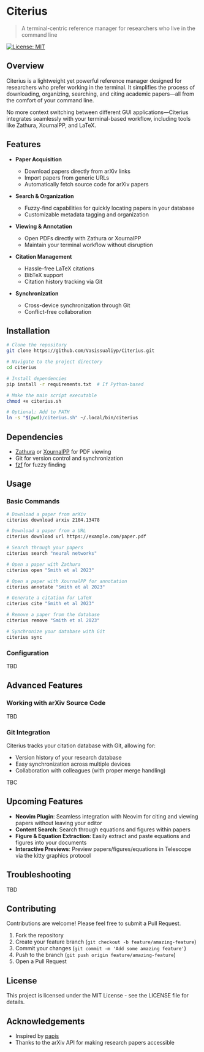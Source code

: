 # Citerius

> A terminal-centric reference manager for researchers who live in the command line

[![License: MIT](https://img.shields.io/badge/License-MIT-blue.svg)](https://opensource.org/licenses/MIT)
<!-- Add more badges as needed: GitHub stars, version, etc. -->

## Overview

Citerius is a lightweight yet powerful reference manager designed for researchers who prefer working in the terminal. It simplifies the process of downloading, organizing, searching, and citing academic papers—all from the comfort of your command line.

No more context switching between different GUI applications—Citerius integrates seamlessly with your terminal-based workflow, including tools like Zathura, XournalPP, and LaTeX.

## Features

- **Paper Acquisition**
  - Download papers directly from arXiv links
  - Import papers from generic URLs
  - Automatically fetch source code for arXiv papers

- **Search & Organization**
  - Fuzzy-find capabilities for quickly locating papers in your database
  - Customizable metadata tagging and organization

- **Viewing & Annotation**
  - Open PDFs directly with Zathura or XournalPP
  - Maintain your terminal workflow without disruption

- **Citation Management**
  - Hassle-free LaTeX citations
  - BibTeX support
  - Citation history tracking via Git

- **Synchronization**
  - Cross-device synchronization through Git
  - Conflict-free collaboration

## Installation

```bash
# Clone the repository
git clone https://github.com/Vasissualiyp/Citerius.git

# Navigate to the project directory
cd citerius

# Install dependencies
pip install -r requirements.txt  # If Python-based

# Make the main script executable
chmod +x citerius.sh

# Optional: Add to PATH
ln -s "$(pwd)/citerius.sh" ~/.local/bin/citerius
```

## Dependencies

- [Zathura](https://pwmt.org/projects/zathura/) or [XournalPP](https://github.com/xournalpp/xournalpp) for PDF viewing
- Git for version control and synchronization
- [fzf](https://github.com/junegunn/fzf) for fuzzy finding

## Usage

### Basic Commands

```bash
# Download a paper from arXiv
citerius download arxiv 2104.13478

# Download a paper from a URL
citerius download url https://example.com/paper.pdf

# Search through your papers
citerius search "neural networks"

# Open a paper with Zathura
citerius open "Smith et al 2023"

# Open a paper with XournalPP for annotation
citerius annotate "Smith et al 2023"

# Generate a citation for LaTeX
citerius cite "Smith et al 2023"

# Remove a paper from the database
citerius remove "Smith et al 2023"

# Synchronize your database with Git
citerius sync
```

### Configuration

TBD

## Advanced Features

### Working with arXiv Source Code

TBD

### Git Integration

Citerius tracks your citation database with Git, allowing for:

- Version history of your research database
- Easy synchronization across multiple devices
- Collaboration with colleagues (with proper merge handling)

TBC

## Upcoming Features

- **Neovim Plugin**: Seamless integration with Neovim for citing and viewing papers without leaving your editor
- **Content Search**: Search through equations and figures within papers
- **Figure & Equation Extraction**: Easily extract and paste equations and figures into your documents
- **Interactive Previews**: Preview papers/figures/equations in Telescope via the kitty graphics protocol

## Troubleshooting

TBD

## Contributing

Contributions are welcome! Please feel free to submit a Pull Request.

1. Fork the repository
2. Create your feature branch (`git checkout -b feature/amazing-feature`)
3. Commit your changes (`git commit -m 'Add some amazing feature'`)
4. Push to the branch (`git push origin feature/amazing-feature`)
5. Open a Pull Request

## License

This project is licensed under the MIT License - see the LICENSE file for details.

## Acknowledgements

<!-- Add acknowledgements as needed -->
- Inspired by [papis](https://github.com/papis/papis)
- Thanks to the arXiv API for making research papers accessible
